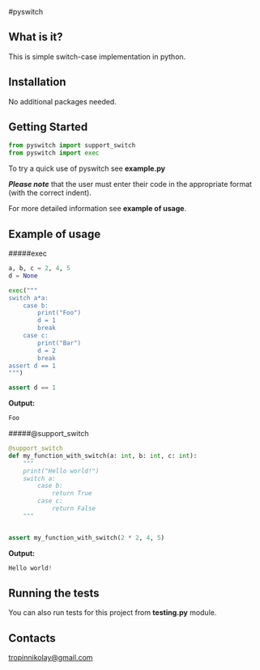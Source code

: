 #pyswitch

What is it?
-----------

This is simple switch-case implementation in python.

Installation
------------

No additional packages needed.

Getting Started
------------

```python
from pyswitch import support_switch
from pyswitch import exec
```
To try a quick use of pyswitch see **example.py**

**_Please note_** that the user must enter their code in the appropriate format (with the correct indent).

For more detailed information see **example of usage**.

Example of usage
------------

#####exec
```python
a, b, c = 2, 4, 5
d = None

exec("""
switch a*a:
    case b:
        print("Foo")
        d = 1
        break
    case c:
        print("Bar")
        d = 2
        break
assert d == 1
""")

assert d == 1
```
**Output:**
```python
Foo
```

#####@support_switch
```python
@support_switch
def my_function_with_switch(a: int, b: int, c: int):
    """
    print("Hello world!")
    switch a:
        case b:
            return True
        case c:
            return False
    """


assert my_function_with_switch(2 * 2, 4, 5) 
```
**Output:**
```python
Hello world!
```

Running the tests
------------

You can also run tests for this project from **testing.py** module.

Contacts
--------

tropinnikolay@gmail.com